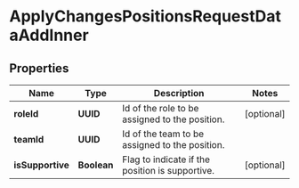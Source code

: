 

# ApplyChangesPositionsRequestDataAddInner


## Properties

| Name | Type | Description | Notes |
|------------ | ------------- | ------------- | -------------|
|**roleId** | **UUID** | Id of the role to be assigned to the position. |  [optional] |
|**teamId** | **UUID** | Id of the team to be assigned to the position. |  |
|**isSupportive** | **Boolean** | Flag to indicate if the position is supportive. |  [optional] |



